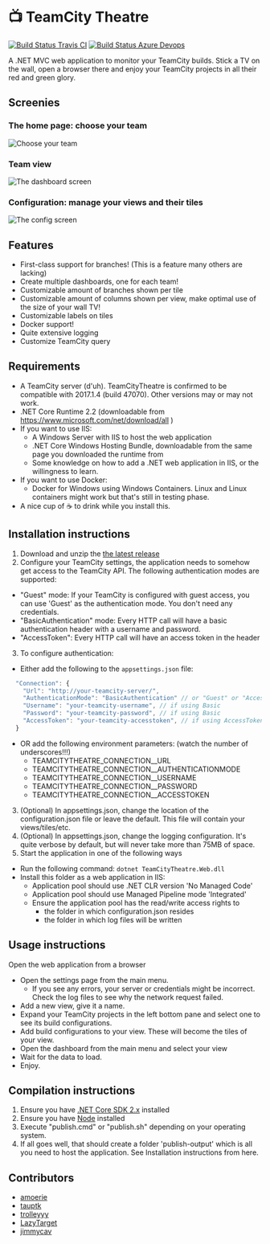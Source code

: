 # :tv: TeamCity Theatre 

[![Build Status Travis CI](https://travis-ci.org/amoerie/teamcity-theatre.svg?branch=master)](https://travis-ci.org/amoerie/teamcity-theatre) [![Build Status Azure Devops](https://amoerman.visualstudio.com/TeamCity%20Theatre/_apis/build/status/amoerie.teamcity-theatre?branchName=master)](https://amoerman.visualstudio.com/TeamCity%20Theatre/_build/latest?definitionId=4&branchName=master)

A .NET MVC web application to monitor your TeamCity builds. 
Stick a TV on the wall, open a browser there and enjoy your TeamCity projects in all their red and green glory.

## Screenies

### The home page: choose your team
![Choose your team](http://i.imgur.com/64YxBRb.png)

### Team view
![The dashboard screen](http://i.imgur.com/izZiWVd.png)

### Configuration: manage your views and their tiles
![The config screen](http://i.imgur.com/4Rg4yi6.png)

## Features

- First-class support for branches! (This is a feature many others are lacking)
- Create multiple dashboards, one for each team!
- Customizable amount of branches shown per tile
- Customizable amount of columns shown per view, make optimal use of the size of your wall TV!
- Customizable labels on tiles
- Docker support!
- Quite extensive logging
- Customize TeamCity query

## Requirements

- A TeamCity server (d'uh). TeamCityTheatre is confirmed to be compatible with 2017.1.4 (build 47070). Other versions may or may not work.
- .NET Core Runtime 2.2 (downloadable from https://www.microsoft.com/net/download/all )
- If you want to use IIS:
  - A Windows Server with IIS to host the web application
  - .NET Core Windows Hosting Bundle, downloadable from the same page you downloaded the runtime from
  - Some knowledge on how to add a .NET web application in IIS, or the willingness to learn.
- If you  want to use Docker:
  - Docker for Windows using Windows Containers. Linux and Linux containers might work but that's still in testing phase.
- A nice cup of :coffee: to drink while you install this. 

## Installation instructions

1. Download and unzip the [the latest release](https://github.com/amoerie/teamcity-theatre/releases)
2. Configure your TeamCity settings, the application needs to somehow get access to the TeamCity API. The following authentication modes are supported:
  - "Guest" mode: If your TeamCity is configured with guest access, you can use 'Guest' as the authentication mode. You don't need any credentials.
  - "BasicAuthentication" mode: Every HTTP call will have a basic authentication header with a username and password. 
  - "AccessToken": Every HTTP call will have an access token in the header
3. To configure authentication:
  - Either add the following to the `appsettings.json` file:

```javascript
  "Connection": {
    "Url": "http://your-teamcity-server/",
    "AuthenticationMode": "BasicAuthentication" // or "Guest" or "AccessToken"
    "Username": "your-teamcity-username", // if using Basic
    "Password": "your-teamcity-password", // if using Basic
    "AccessToken": "your-teamcity-accesstoken", // if using AccessToken
  }
```
  - OR add the following environment parameters: (watch the number of underscores!!!)
    - TEAMCITYTHEATRE_CONNECTION__URL
    - TEAMCITYTHEATRE_CONNECTION__AUTHENTICATIONMODE
    - TEAMCITYTHEATRE_CONNECTION__USERNAME
    - TEAMCITYTHEATRE_CONNECTION__PASSWORD
    - TEAMCITYTHEATRE_CONNECTION__ACCESSTOKEN

3. (Optional) In appsettings.json, change the location of the configuration.json file or leave the default. This file will contain your views/tiles/etc.
4. (Optional) In appsettings.json, change the logging configuration. It's quite verbose by default, but will never take more than 75MB of space.
5. Start the application in one of the following ways
  - Run the following command: `dotnet TeamCityTheatre.Web.dll`
  - Install this folder as a web application in IIS:
    - Application pool should use .NET CLR version 'No Managed Code'
    - Application pool should use Managed Pipeline mode 'Integrated'
    - Ensure the application pool has the read/write access rights to
      - the folder in which configuration.json resides
      - the folder in which log files will be written
  
## Usage instructions

Open the web application from a browser
  - Open the settings page from the main menu. 
    - If you see any errors, your server or credentials might be incorrect. Check the log files to see why the network request failed.
  - Add a new view, give it a name.
  - Expand your TeamCity projects in the left bottom pane and select one to see its build configurations.
  - Add build configurations to your view. These will become the tiles of your view.
  - Open the dashboard from the main menu and select your view
  - Wait for the data to load. 
  - Enjoy.

## Compilation instructions

1. Ensure you have [.NET Core SDK 2.x](https://www.microsoft.com/net/download/core) installed
2. Ensure you have [Node](https://nodejs.org/en/) installed
3. Execute "publish.cmd" or "publish.sh" depending on your operating system.
4. If all goes well, that should create a folder 'publish-output' which is all you need to host the application. See Installation instructions from here.

## Contributors

- [amoerie](https://github.com/amoerie)
- [tauptk](https://github.com/tauptk)
- [trolleyyy](https://github.com/trolleyyy)
- [LazyTarget](https://github.com/LazyTarget)
- [jimmycav](https://github.com/jimmycav)
